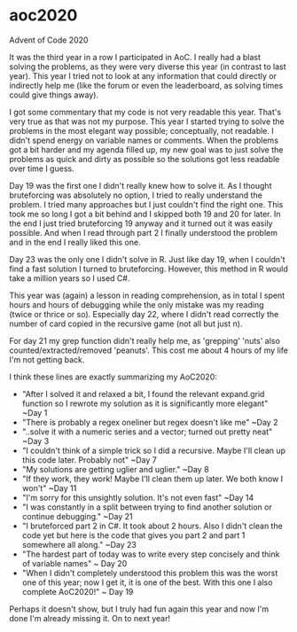 # aoc2020
Advent of Code 2020

It was the third year in a row I participated in AoC. I really had a blast solving the problems, as they were very diverse this year (in contrast to last year). 
This year I tried not to look at any information that could directly or indirectly help me (like the forum or even the leaderboard, as solving times could give things away). 

I got some commentary that my code is not very readable this year. That's very true as that was not my purpose. This year I started trying to solve the problems
in the most elegant way possible; conceptually, not readable. I didn't spend energy on variable names or comments. When the problems got a bit harder and my agenda filled up, my 
new goal was to just solve the problems as quick and dirty as possible so the solutions got less readable over time I guess.

Day 19 was the first one I didn't really knew how to solve it. As I thought bruteforcing was absolutely no option, I tried to really understand the problem. I tried many
approaches but I just couldn't find the right one. This took me so long I got a bit behind and I skipped both 19 and 20 for later. In the end I just tried bruteforcing 
19 anyway and it turned out it was easily possible. And when I read through part 2 I finally understood the problem and in the end I really liked this one. 

Day 23 was the only one I didn't solve in R. Just like day 19, when I couldn't find a fast solution I turned to bruteforcing. However, this method in R would take a million
years so I used C#. 

This year was (again) a lesson in reading comprehension, as in total I spent hours and hours of debugging while the only mistake was my reading (twice or thrice or so). Especially
day 22, where I didn't read correctly the number of card copied in the recursive game (not all but just n).

For day 21 my grep function didn't really help me, as 'grepping' 'nuts' also counted/extracted/removed 'peanuts'. This cost me about 4 hours of my life I'm not getting back.

I think these lines are exactly summarizing my AoC2020:

- "After I solved it and relaxed a bit, I found the relevant expand.grid function so I rewrote my solution as it is significantly more elegant" ~Day 1
- "There is probably a regex oneliner but regex doesn't like me" ~Day 2
- "..solve it with a numeric series and a vector; turned out pretty neat" ~Day 3
- "I couldn't think of a simple trick so I did a recursive. Maybe I'll clean up this code later. Probably not" ~Day 7
- "My solutions are getting uglier and uglier." ~Day 8
- "If they work, they work! Maybe I'll clean them up later. We both know I won't" ~Day 11
- "I'm sorry for this unsightly solution. It's not even fast" ~Day 14
- "I was constantly in a split between trying to find another solution or continue debugging." ~Day 21
- "I bruteforced part 2 in C#. It took about 2 hours. Also I didn't clean the code yet but here is the code that gives you part 2 and part 1 somewhere all along." ~Day 23
- "The hardest part of today was to write every step concisely and think of variable names" ~ Day 20
- "When I didn't completely understood this problem this was the worst one of this year; now I get it, it is one of the best. With this one I also complete AoC2020!" ~ Day 19

Perhaps it doesn't show, but I truly had fun again this year and now I'm done I'm already missing it. On to next year!
